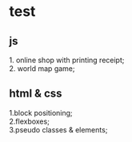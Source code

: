 # test

<h2>js</h2>
1. online shop with printing receipt;<br>
2. world map game;

<h2>html & css</h2>
1.block positioning;<br>
2.flexboxes;<br>
3.pseudo classes & elements;<br>